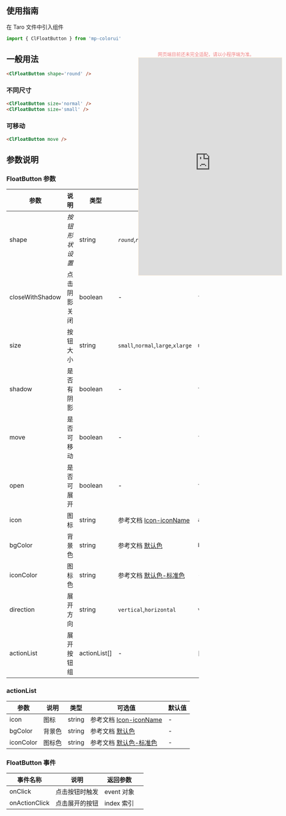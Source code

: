 ## 使用指南

在 Taro 文件中引入组件

```js
import { ClFloatButton } from 'mp-colorui'
```

## 一般用法

```html
<ClFloatButton shape='round' />
```

### 不同尺寸

```html
<ClFloatButton size='normal' />
<ClFloatButton size='small' />
```

### 可移动

```html
<ClFloatButton move />
```

## 参数说明

### FloatButton 参数



| 参数            | 说明           | 类型         | 可选值                                           | 默认值     |
| --------------- | -------------- | ------------ | ------------------------------------------------ | ---------- |
| shape           | *按钮形状设置* | string       | *`round`*,*`radius`*                             | *`round`*  |
| closeWithShadow | 点击阴影关闭   | boolean      | -                                                | `false`    |
| size            | 按钮大小       | string       | `small`,`normal`,`large`,`xlarge`                | `normal`   |
| shadow          | 是否有阴影     | boolean      | -                                                | `true`     |
| move            | 是否可移动     | boolean      | -                                                | `false`    |
| open            | 是否可展开     | boolean      | -                                                | `true`     |
| icon            | 图标           | string       | 参考文档 [Icon-iconName](/base/icon?id=iconname) | `add`      |
| bgColor         | 背景色         | string       | 参考文档 [默认色](/home/color)                   | `blue`     |
| iconColor       | 图标色         | string       | 参考文档 [默认色-标准色](/home/color?id=标准色)  | -          |
| direction       | 展开方向       | string       | `vertical`,`horizontal`                          | `vertical` |
| actionList      | 展开按钮组     | actionList[] | -                                                | []         |



### actionList

| 参数      | 说明   | 类型   | 可选值                                           | 默认值 |
| --------- | ------ | ------ | ------------------------------------------------ | ------ |
| icon      | 图标   | string | 参考文档 [Icon-iconName](/base/icon?id=iconname) | -      |
| bgColor   | 背景色 | string | 参考文档 [默认色](/home/color)                   | -      |
| iconColor | 图标色 | string | 参考文档 [默认色-标准色](/home/color?id=标准色)  | -      |



### FloatButton 事件



| 事件名称      | 说明           | 返回参数   |      |
| ------------- | -------------- | ---------- | ---- |
| onClick       | 点击按钮时触发 | event 对象 |      |
| onActionClick | 点击展开的按钮 | index 索引 |      |

<div style="position: fixed; right:10px; top: 5%">
<div style="width: 355px; display: flex; flex-wrap: wrap; justify-content: center; align-items: center; font-size: 12px; color: lightcoral">网页端目前还未完全适配，请以小程序端为准。</div>
<iframe style="border: 1px solid antiquewhite" src="https://yinliangdream.github.io/mp-colorui-h5-demo/#/pages/components/floatButton/index" height="568" width="375"></iframe>
</div>